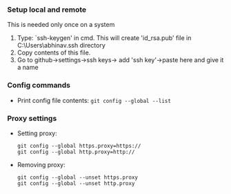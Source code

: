 ### Setup local and remote
This is needed only once on a system
1. Type: `ssh-keygen' in cmd. This will create 'id_rsa.pub' file in C:\Users\abhinav\.ssh directory
2. Copy contents of this file.
3. Go to github->settings->ssh keys-> add 'ssh key'->paste here and give it a name

### Config commands
- Print config file contents: `git config --global --list`


### Proxy settings
- Setting proxy:
    ```
    git config --global https.proxy=https://
    git config --global http.proxy=http://
    ```
- Removing proxy:
    ```
    git config --global --unset https.proxy
    git config --global --unset http.proxy
    ```